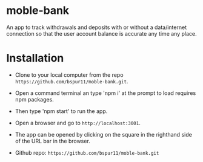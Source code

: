 # moble-bank

An app to track withdrawals and deposits with or without a data/internet connection so that the user account balance is accurate any time any place. 

# Installation

* Clone to your local computer from the repo `https://github.com/bspur11/moble-bank.git`.
* Open a command terminal an type 'npm i' at the prompt to load requires npm packages.
* Then type 'npm start' to run the app.
* Open a browser and go to `http://localhost:3001`.
* The app can be opened by clicking on the square in the righthand side of the URL bar in the browser.

* Github repo: `https://github.com/bspur11/moble-bank.git`

